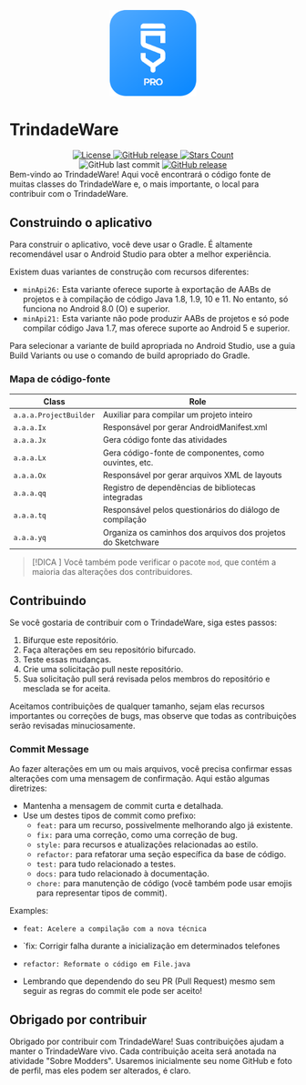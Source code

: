 <p align="center">
  <img src="assets/Sketchware-Pro.png" style="width: 30%;" />
</p>

# TrindadeWare
<div align="center">
    <a href="LICENSE">
        <img src="https://img.shields.io/github/license/6eero/newpass.svg?color=2196F3&style=for-the-badge&logo=gitbook&logoColor=ebebf0&labelColor=23232F" alt="License">
    </a>
    <a href="https://github.com/aquilesTrindade/TrindadeWare/releases">
        <img src="https://img.shields.io/github/downloads/aquilesTrindade/TrindadeWare/total.svg?color=2196F3&style=for-the-badge&logo=github&logoColor=ebebf0&labelColor=23232F" alt="GitHub release">
    </a>
    <a href="https://github.com/aquilesTrindade/TrindadeWare/stargazers">
        <img src="https://img.shields.io/github/stars/aquilesTrindade/TrindadeWare.svg?color=2196F3&style=for-the-badge&logo=apachespark&logoColor=ebebf0&labelColor=23232F" alt="Stars Count">
    </a>
</div>
<div align="center">
    <img alt="GitHub last commit" src="https://img.shields.io/github/last-commit/aquilesTrindade/TrindadeWare?color=2196F3&style=for-the-badge&logo=github&logoColor=ebebf0&labelColor=23232F">
    <a href="https://github.com/aquilesTrindade/TrindadeWare/releases">
        <img src="https://img.shields.io/github/v/release/aquilesTrindade/TrindadeWare?color=2196F3&style=for-the-badge&logo=pkgsrc&logoColor=ebebf0&labelColor=23232F" alt="GitHub release">
    </a>
</div>
Bem-vindo ao TrindadeWare! Aqui você encontrará o código fonte de muitas classes do TrindadeWare e, o mais importante, o local para contribuir com o TrindadeWare.
 
## Construindo o aplicativo 
Para construir o aplicativo, você deve usar o Gradle. É altamente recomendável usar o Android Studio para obter a melhor experiência.
 
Existem duas variantes de construção com recursos diferentes: 

- `minApi26:` Esta variante oferece suporte à exportação de AABs de projetos e à compilação de código Java 1.8, 1.9, 10 e 11. No entanto, só funciona no Android 8.0 (O) e superior. 
- `minApi21:` Esta variante não pode produzir AABs de projetos e só pode compilar código Java 1.7, mas oferece suporte ao Android 5 e superior. 

Para selecionar a variante de build apropriada no Android Studio, use a guia Build Variants ou use o comando de build apropriado do Gradle. 

### Mapa de código-fonte
 
| Class           | Role                                        |
| --------------- | ------------------------------------------- |
| `a.a.a.ProjectBuilder`      | Auxiliar para compilar um projeto inteiro        |
| `a.a.a.Ix`      | Responsável por gerar AndroidManifest.xml  |
| `a.a.a.Jx`      | Gera código fonte das atividades           |
| `a.a.a.Lx`      | Gera código-fonte de componentes, como ouvintes, etc.  |
| `a.a.a.Ox`      | Responsável por gerar arquivos XML de layouts  |
| `a.a.a.qq`      | Registro de dependências de bibliotecas integradas  |
| `a.a.a.tq`      | Responsável pelos questionários do diálogo de compilação  |
| `a.a.a.yq`      | Organiza os caminhos dos arquivos dos projetos do Sketchware     |

> [!DICA ]
> Você também pode verificar o pacote `mod`, que contém a maioria das alterações dos contribuidores. 

## Contribuindo 

Se você gostaria de contribuir com o TrindadeWare, siga estes passos: 

1. Bifurque este repositório. 
2. Faça alterações em seu repositório bifurcado. 
3. Teste essas mudanças. 
4. Crie uma solicitação pull neste repositório. 
5. Sua solicitação pull será revisada pelos membros do repositório e mesclada se for aceita. 

Aceitamos contribuições de qualquer tamanho, sejam elas recursos importantes ou correções de bugs, mas observe que todas as contribuições serão revisadas minuciosamente.
 
### Commit Message

Ao fazer alterações em um ou mais arquivos, você precisa confirmar essas alterações com uma mensagem de confirmação. Aqui estão algumas diretrizes: 

- Mantenha a mensagem de commit curta e detalhada. 
- Use um destes tipos de commit como prefixo: 
  - `feat:` para um recurso, possivelmente melhorando algo já existente. 
  - `fix:` para uma correção, como uma correção de bug. 
  - `style:` para recursos e atualizações relacionadas ao estilo. 
  - `refactor:` para refatorar uma seção específica da base de código. 
  - `test:` para tudo relacionado a testes. 
  - `docs:` para tudo relacionado à documentação. 
  - `chore:` para manutenção de código (você também pode usar emojis para representar tipos de commit). 

Examples:
- `feat: Acelere a compilação com a nova técnica` 
- `fix: Corrigir falha durante a inicialização em determinados telefones 
- `refactor: Reformate o código em File.java`     

- Lembrando que dependendo do seu PR (Pull Request) mesmo sem seguir as regras do commit ele pode ser aceito!

## Obrigado por contribuir 

Obrigado por contribuir com TrindadeWare! Suas contribuições ajudam a manter o TrindadeWare vivo. Cada contribuição aceita será anotada na atividade "Sobre Modders". Usaremos inicialmente seu nome GitHub e foto de perfil, mas eles podem ser alterados, é claro. 